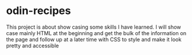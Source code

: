 # odin-recipes
This project is about show casing some skills I have learned. 
I will show case mainly HTML at the beginning and get the bulk of the information on the page and follow up at a later time with CSS to style and make it look pretty and accessible